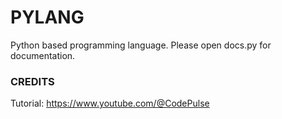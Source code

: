 # PYLANG
Python based programming language. Please open docs.py for documentation.

### CREDITS
Tutorial: https://www.youtube.com/@CodePulse
